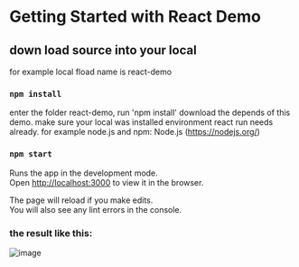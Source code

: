 # Getting Started with React Demo


## down load source into your local

for example local fload name is react-demo

### `npm install`

enter the folder react-demo, run 'npm install' download the depends of this demo. 
make sure your local was installed environment react run needs already.
  for example node.js and npm: 
  Node.js (https://nodejs.org/)

### `npm start`

Runs the app in the development mode.\
Open [http://localhost:3000](http://localhost:3000) to view it in the browser.

The page will reload if you make edits.\
You will also see any lint errors in the console.

### the result like this:

![image](https://user-images.githubusercontent.com/67679233/126121756-4b97b3b7-fd8a-4559-a181-e1e251f5ea48.png)
